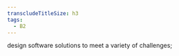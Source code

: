 ```yaml
---
transcludeTitleSize: h3
tags:
  - B2
---
```

design software solutions to meet a variety of challenges;